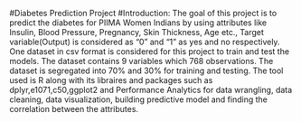 #Diabetes Prediction Project
#Introduction:
        The goal of this project is to predict the diabetes for PIIMA Women Indians by using attributes like Insulin, Blood Pressure, Pregnancy, Skin Thickness, Age etc., Target variable(Output) is considered as “0” and “1” as  yes and no respectively.
One dataset in csv format is considered for this project to train and test the models. The dataset contains 9 variables which 768 observations. The dataset is segregated into 70% and 30% for training and testing. 
The tool used is R along with its libraires and packages such as dplyr,e1071,c50,ggplot2 and Performance Analytics for data wrangling, data cleaning, data visualization, building predictive model and finding the correlation between the attributes.
